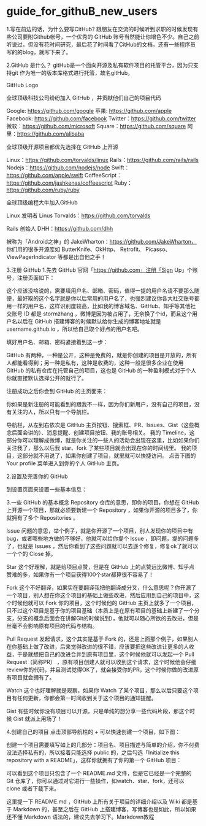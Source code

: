 # guide_for_githuB_new_users

1.写在前边的话，为什么要写CitHub?
跟朋友在交流的时候听到求职的时候发现有些公司要附Github帐号，一个优秀的 GitHub 账号当然能让你增色不少。自己之前听说过，但没有花时间研究，最后花了时间看了CitHub的文档，还有一些程序员写的的blog，就写下来了。

2.GitHub 是什么？
gitHub是一个面向开源及私有软件项目的托管平台，因为只支持git 作为唯一的版本库格式进行托管，故名gitHub。

GitHub Logo

全球顶级科技公司纷纷加入 GitHub ，并贡献他们自己的项目代码

Google: https://github.com/google
苹果: https://github.com/apple
Facebook: https://github.com/facebook
Twitter：https://github.com/twitter
微软：https://github.com/microsoft
Square：https://github.com/square
阿里：https://github.com/alibaba

全球顶级开源项目都优先选择在 GitHub 上开源

Linux：https://github.com/torvalds/linux
Rails：https://github.com/rails/rails
Nodejs：https://github.com/nodejs/node
Swift：https://github.com/apple/swift
CoffeeScript：https://github.com/jashkenas/coffeescript
Ruby：https://github.com/ruby/ruby

全球顶级编程大牛加入GitHub

Linux 发明者 Linus Torvalds：https://github.com/torvalds


Rails 创始人 DHH：https://github.com/dhh


被称为「Android之神」的 JakeWharton：https://github.com/JakeWharton， 你们用的很多开源库如 ButterKnife、OkHttp、 Retrofit、 Picasso、ViewPagerIndicator 等都是出自他之手！



3.注册 GitHub
1.先去 GitHub 官网「https://github.com」注册「Sign Up」个账号，注册页面如下：


这个应该没啥说的，需要填用户名、邮箱、密码，值得一提的用户名请不要那么随便，最好取的这个名字就是你以后常用的用户名了，也强烈建议你各大社交账号都用一样的用户名，这样识别度较高，比如我的博客域名、GitHub、知乎等其他社交账号 ID 都是 stormzhang ，微博是因为被占用了，无奈换了个id，而且这个用户名以后在 GitHub 搭建博客的时候默认给你生成的博客地址就是 username.github.io ，所以给自己取个好点的用户名吧。

填好用户名、邮箱、密码紧接着到这一步：


GitHub 有两种，一种是公开，这种是免费的，就是你创建的项目是开放的，所有人都能看得到；另一种是私有，这种是收费的，这种一般是很多企业在使用 GitHub 的私有仓库在托管自己的项目，这也是 GitHub 的一种盈利模式对于个人你就直接默认选择公开的就行了。

注册成功之后你会到 GitHub 的主页面来：

你如果是新注册的可能看到的跟我不一样，因为你们新用户，没有自己的项目，没有关注的人，所以只有一个导航栏。

导航栏，从左到右依次是 GitHub 主页按钮、搜索框、PR、Issues、Gist（这些概念后面会讲的）、消息提醒、创建项目按钮、我的账号相关。
我的 Timeline，这部分你可以理解成微博，就是你关注的一些人的活动会出现在这里，比如如果你们关注我了，那么以后我 star、fork 了某些项目就会出现在你的时间线里。
我的项目，这部分就不用说了，如果你创建了项目，就里就可以快捷访问。
点击下图的 Your profile 菜单进入到你的个人 GitHub 主页。


2.设置及完善你的 GitHub

到设置页面来设置一些基本信息：


3.一些 GitHub 的基本概念
Repository
仓库的意思，即你的项目，你想在 GitHub 上开源一个项目，那就必须要新建一个 Repository ，如果你开源的项目多了，你就拥有了多个 Repositories 。

Issue
问题的意思，举个例子，就是你开源了一个项目，别人发现你的项目中有bug，或者哪些地方做的不够好，他就可以给你提个 Issue ，即问题，提的问题多了，也就是 Issues ，然后你看到了这些问题就可以去逐个修复，修复ok了就可以一个个的 Close 掉。

Star
这个好理解，就是给项目点赞，但是在 GitHub 上的点赞远比微博、知乎点赞难的多，如果你有一个项目获得100个star都算很不容易了！

Fork
这个不好翻译，如果实在要翻译我把他翻译成分叉，什么意思呢？你开源了一个项目，别人想在你这个项目的基础上做些改进，然后应用到自己的项目中，这个时候他就可以 Fork 你的项目，这个时候他的 GitHub 主页上就多了一个项目，只不过这个项目是基于你的项目基础（本质上是在原有项目的基础上新建了一个分支，分支的概念后面会在讲解Git的时候说到），他就可以随心所欲的去改进，但是丝毫不会影响原有项目的代码与结构。

Pull Request
发起请求，这个其实是基于 Fork 的，还是上面那个例子，如果别人在你基础上做了改进，后来觉得改进的很不错，应该要把这些改进让更多的人收益，于是就想把自己的改进合并到原有项目里，这个时候他就可以发起一个 Pull Request（简称PR） ，原有项目创建人就可以收到这个请求，这个时候他会仔细review你的代码，并且测试觉得OK了，就会接受你的PR，这个时候你做的改进原有项目就会拥有了。

Watch
这个也好理解就是观察，如果你 Watch 了某个项目，那么以后只要这个项目有任何更新，你都会第一时间收到关于这个项目的通知提醒。

Gist
有些时候你没有项目可以开源，只是单纯的想分享一些代码片段，那这个时候 Gist 就派上用场了！

4.创建自己的项目
点击顶部导航栏的 + 可以快速创建一个项目，如下图：


创建一个项目需要填写如上的几部分：项目名、项目描述与简单的介绍，你不付费没法选择私有的，所以接着只能选择 public 的，之后勾选「Initialize this repository with a README」，这样你就拥有了你的第一个 GitHub 项目：



可以看到这个项目只包含了一个 README.md 文件，但是它已经是一个完整的 Git 仓库了，你可以通过对它进行一些操作，如watch、star、fork，还可以 clone 或者下载下来。

这里提一下 README.md ，GitHub 上所有关于项目的详细介绍以及 Wiki 都是基于 Markdown 的，甚至之后在 GitHub 上搭建博客，写博客也是如此，所以如果还不懂 Markdown 语法的，建议先去学习下。Markdown教程
